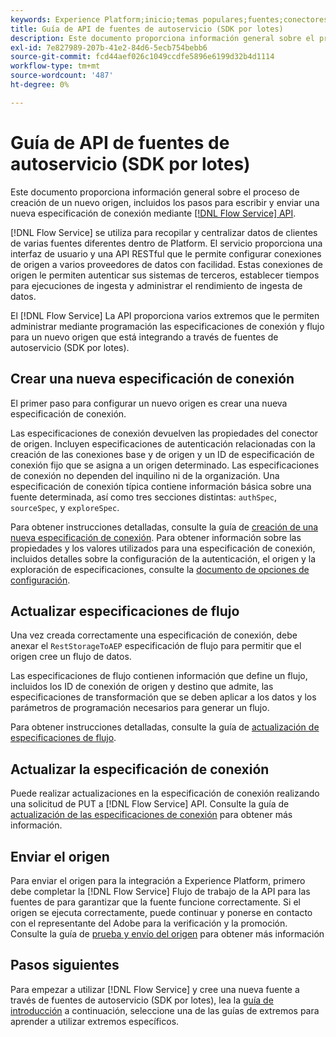 ```yaml
---
keywords: Experience Platform;inicio;temas populares;fuentes;conectores;conectores de origen;sdk de fuentes;sdk;SDK
title: Guía de API de fuentes de autoservicio (SDK por lotes)
description: Este documento proporciona información general sobre el proceso de creación de un nuevo origen, incluidos los pasos sobre cómo recuperar, escribir y enviar una nueva especificación de conexión mediante la API de Flow Service.
exl-id: 7e827989-207b-41e2-84d6-5ecb754bebb6
source-git-commit: fcd44aef026c1049ccdfe5896e6199d32b4d1114
workflow-type: tm+mt
source-wordcount: '487'
ht-degree: 0%

---
```


# Guía de API de fuentes de autoservicio (SDK por lotes)

Este documento proporciona información general sobre el proceso de creación de un nuevo origen, incluidos los pasos para escribir y enviar una nueva especificación de conexión mediante [[!DNL Flow Service] API](https://www.adobe.io/experience-platform-apis/references/flow-service/).

[!DNL Flow Service] se utiliza para recopilar y centralizar datos de clientes de varias fuentes diferentes dentro de Platform. El servicio proporciona una interfaz de usuario y una API RESTful que le permite configurar conexiones de origen a varios proveedores de datos con facilidad. Estas conexiones de origen le permiten autenticar sus sistemas de terceros, establecer tiempos para ejecuciones de ingesta y administrar el rendimiento de ingesta de datos.

El [!DNL Flow Service] La API proporciona varios extremos que le permiten administrar mediante programación las especificaciones de conexión y flujo para un nuevo origen que está integrando a través de fuentes de autoservicio (SDK por lotes).

## Crear una nueva especificación de conexión

El primer paso para configurar un nuevo origen es crear una nueva especificación de conexión.

Las especificaciones de conexión devuelven las propiedades del conector de origen. Incluyen especificaciones de autenticación relacionadas con la creación de las conexiones base y de origen y un ID de especificación de conexión fijo que se asigna a un origen determinado. Las especificaciones de conexión no dependen del inquilino ni de la organización. Una especificación de conexión típica contiene información básica sobre una fuente determinada, así como tres secciones distintas: `authSpec`, `sourceSpec`, y `exploreSpec`.

Para obtener instrucciones detalladas, consulte la guía de [creación de una nueva especificación de conexión](./create.md). Para obtener información sobre las propiedades y los valores utilizados para una especificación de conexión, incluidos detalles sobre la configuración de la autenticación, el origen y la exploración de especificaciones, consulte la [documento de opciones de configuración](../config/config.md).

## Actualizar especificaciones de flujo

Una vez creada correctamente una especificación de conexión, debe anexar el `RestStorageToAEP` especificación de flujo para permitir que el origen cree un flujo de datos.

Las especificaciones de flujo contienen información que define un flujo, incluidos los ID de conexión de origen y destino que admite, las especificaciones de transformación que se deben aplicar a los datos y los parámetros de programación necesarios para generar un flujo.

Para obtener instrucciones detalladas, consulte la guía de [actualización de especificaciones de flujo](./update-flow-specs.md).

## Actualizar la especificación de conexión

Puede realizar actualizaciones en la especificación de conexión realizando una solicitud de PUT a [!DNL Flow Service] API. Consulte la guía de [actualización de las especificaciones de conexión](./update-connection-specs.md) para obtener más información.

## Enviar el origen

Para enviar el origen para la integración a Experience Platform, primero debe completar la [!DNL Flow Service] Flujo de trabajo de la API para las fuentes de para garantizar que la fuente funcione correctamente. Si el origen se ejecuta correctamente, puede continuar y ponerse en contacto con el representante del Adobe para la verificación y la promoción. Consulte la guía de [prueba y envío del origen](./submit.md) para obtener más información

## Pasos siguientes

Para empezar a utilizar [!DNL Flow Service] y cree una nueva fuente a través de fuentes de autoservicio (SDK por lotes), lea la [guía de introducción](./getting-started.md) a continuación, seleccione una de las guías de extremos para aprender a utilizar extremos específicos.
